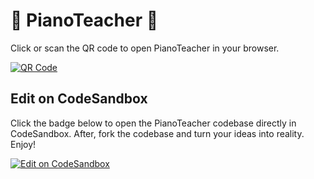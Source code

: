 # 🌈 PianoTeacher 🦄

Click or scan the QR code to open PianoTeacher in your browser.

[![QR Code](http://api.qrserver.com/v1/create-qr-code/?color=000000&bgcolor=FFFFFF&data=https%3A%2F%2Fjohannsofke.github.io%2Fpianoteacher%2F&qzone=1&margin=0&size=150x150&ecc=L)](https://johannsofke.github.io/pianoteacher/)

## Edit on CodeSandbox

Click the badge below to open the PianoTeacher codebase directly in CodeSandbox. After, fork the codebase and turn your ideas into reality. Enjoy!

[![Edit on CodeSandbox](https://codesandbox.io/static/img/play-codesandbox.svg)](https://codesandbox.io/s/github/JohannSofke/PianoTeacher)
